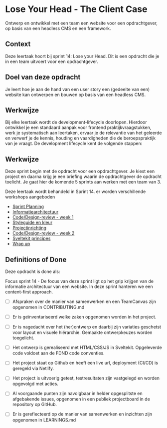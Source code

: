 # Lose Your Head - The Client Case

Ontwerp en ontwikkel met een team een website voor een opdrachtgever, op basis van een headless CMS en een framework.

## Context

Deze leertaak hoort bij sprint 14: Lose your Head. Dit is een opdracht die je in een team uitvoert voor een opdrachtgever.

## Doel van deze opdracht

Je leert hoe je aan de hand van een user story een (gedeelte van een) website kan ontwerpen en bouwen op basis van een headless CMS.

## Werkwijze
Bij elke leertaak wordt de development-lifecycle doorlopen. Hierdoor ontwikkel je een standaard aanpak voor frontend praktijkvraagstukken, werk je systematisch aan leertaken, ervaar je de relevantie van het geleerde en verwerf je de kennis, houding en vaardigheden die de beroepspraktijk van je vraagt.
De development lifecycle kent de volgende stappen:

## Werkwijze

Deze sprint begin met de opdracht voor een opdrachtgever. Je kiest een project en daarna krijg je een briefing waarin de opdrachtgever de opdracht toelicht. Je gaat hier de komende 5 sprints aan werken met een team van 3. 

Deze leertaak wordt behandeld in Sprint 14. er worden verschillende workshops aangeboden

- [Sprint Planning](sprint-planning.md)
- [Informatiearchitectuur ](informatiearchitectuur.md)
- [Code/Design-review - week 1](code-design-review-week-1.md)
- [Styleguide en kleur](styleguide.md)
- [Projectinrichting](projectinrichting.md)
- [Code/Design-review - week 2](code-design-review-week-2.md)
- [Sveltekit principes](sveltekit-principes.md)
- [Wrap up](wrap-up.md)

## Definitions of Done

Deze opdracht is done als:

Focus sprint 14 - De focus van deze sprint ligt op het grip krijgen van de informatie architectuur van een website. In deze sprint hanteren we een content-first approach.

- [ ] Afspraken over de manier van samenwerken en een TeamCanvas zijn opgenomen in CONTRIBUTING.md
- [ ] Er is geïnventariseerd welke zaken opgenomen worden in het project.
- [ ] Er is nagedacht over het (her)ontwerp en daarbij zijn variaties geschetst voor layout en visuele hiërarchie. Gemaakte ontwerpkeuzes worden toegelicht.
- [ ] Het ontwerp is gerealiseerd met HTML/CSS/JS in Sveltekit. Opgeleverde code voldoet aan de FDND code conventies.
- [ ] Het project staat op Github en heeft een live url, deployment (CI/CD) is geregeld via Netlify.
- [ ] Het project is uitvoerig getest, testresultaten zijn vastgelegd en worden opgevolgd met acties.
- [ ] Al voorgaande punten zijn navolgbaar in helder opgesplitste en afgebakende issues, opgenomen in een publiek projectboard in de repository op GitHub.
- [ ] Er is gereflecteerd op de manier van samenwerken en inzichten zijn opgenomen in LEARNINGS.md


